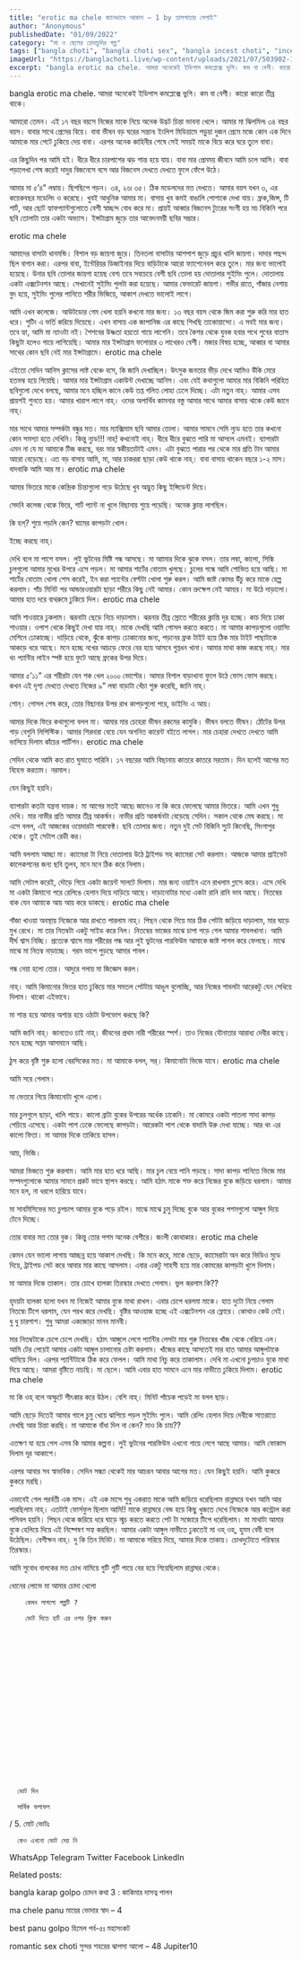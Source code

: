 ```yaml
---
title: "erotic ma chele ক্যানভাসে আকাশ – 1 by তালপাতার সেপাই"
author: "Anonymous"
publishedDate: "01/09/2022"
category: "মা ও ছেলের চোদাচুদির গল্প"
tags: ["bangla choti", "bangla choti sex", "bangla incest choti", "incest choti", "incest choti golpo", "Maa Chhele", "maa choda golpo", "maa ke chuda"]
imageUrl: "https://banglachoti.live/wp-content/uploads/2021/07/503902-150x150.jpg"
excerpt: "bangla erotic ma chele. আমরা অনেকেই ইডিপাস কমপ্লেক্সে ভুগি। কম বা বেশী। কারো কারো তীব্র থাকে।  আমারো তেমন। এই ১৭ বছর বয়সে নিজের মাকে নিয়ে অনেক উদ্ভট চিন্তা ভাবনা খেলে। আমার মা ঝিলমিল৷ ৩৪ বছর বয়স। বাবা..."
---
```


bangla erotic ma chele. আমরা অনেকেই ইডিপাস কমপ্লেক্সে ভুগি। কম বা বেশী। কারো কারো তীব্র থাকে।

আমারো তেমন। এই ১৭ বছর বয়সে নিজের মাকে নিয়ে অনেক উদ্ভট চিন্তা ভাবনা খেলে। আমার মা ঝিলমিল৷ ৩৪ বছর বয়স। বাবার সাথে প্রেমের বিয়ে। বাবা ভীষন বড় ঘরের সন্তান৷ ইংলিশ মিডিয়ামে পড়ুয়া দুজন প্রেমে মজে কোন এক দিনে আমাকে মার পেটে ঢুকিয়ে দেয় বাবা। এরপর অনেক কাহিনীর শেষে সেই সময়ই মাকে বিয়ে করে ঘরে তুলে বাবা।


এর কিছুদিন পর আমি হই। ধীরে ধীরে চারপাশের ঝড় শান্ত হয়ে যায়। বাবা মার প্রেমময় জীবনে আমি চলে আসি। বাবা পড়ালেখা শেষ করেই দাদুর বিজনেসে বসে আর বিজনেস দেখতে দেখতে ফুলে ফেঁপে উঠে।

আমার মা ৫’৪” লম্বায়। ছিপছিপে গড়ন। ৩৪, ২৬৷ ৩৫। ঠিক মডেলদের মত দেখতে। আমার বয়স যখন ৩, এর কয়েকবছর মডেলিং ও করেছে। খুবই আধুনিক আমার মা। বাসায় খুব কমই বাঙালি পোশাকে দেখা যায়। ফ্রক,জিন্স, টি শার্ট, আর ছোট হ্যাফপ্যান্টগুলোতে বেশী স্বাচ্ছন্দ বোধ করে মা। প্রায়ই আব্বার বিজনেস ট্যুরের সংগী হয় মা৷ বিকিনি পরে ছবি তোলাটা তার একটা অভ্যাস। ইন্সটাগ্রাম জুড়ে তার আবেদনময়ী ছবির সম্ভার।


erotic ma chele


আমাদের বাসাটা ধানমন্ডি। বিশাল বড় জায়গা জুরে। তিনতলা বাসাটার আশপাশ জুড়ে প্রচুর খালি জায়গা। দাদার পছন্দ ছিল বাগান করা। এরপর বাবা, ইন্টেরিয়র ডিজাইনার দিয়ে বাড়িটাকে আরো ফ্যাশেনেবল করে তুলে। মার জন্য ভালোই হয়েছে। উনার ছবি তোলার জায়গা হয়েছ বেশ৷ তবে সবচেয়ে বেশী ছবি তোলা হয় দোতালার সুইমিং পুলে। দোতালায় একটা এক্সটেনশন আছে। সেখানেই সুইমিং পুলটা করা হয়েছে। আমার ফেভারেট জায়গা। গভীর রাতে, গাঁজার নেশায় বুদ হয়ে, সুইমিং পুলের পানিতে শরীর ভিজিয়ে, আকাশ দেখতে ভালোই লাগে।


আমি এখন কলেজে। আউটডোর গেম খেলা হয়নি কখনো মার জন্য। ১৩ বছর বয়স থেকে জিম করা শুরু করি মার হাত ধরে। শুটিং এ ভর্তি করিয়ে দিয়েছে। এখন বাসায় এক জাপানিজ এর কাছে শিখছি তাকোয়ান্দো। এ সবই মার জন্য। তবে হ্যা, আমি মা ন্যাওটা নই। শৈশবের উষ্ণতা হয়তো গায়ে লাগেনি। তবে কৈশর থেকে যুবক হবার পথে পুবের বাতাস কিছুটা হলেও গায়ে লাগিয়েছি। আমার মার ইন্সটাগ্রাম ফলোয়ার ৩ লাখেরও বেশী। মজার বিষয় হচ্ছে, আব্বার বা আমার সাথের কোন ছবি নেই মার ইন্সটাগ্রামে। erotic ma chele


এইতো সেদিন আনিস ক্লাসের লাষ্ট বেঞ্চে বসে, কি জানি দেখাচ্ছিল। উৎসুক জনতার ভীড় দেখে আমিও উঁকি মেরে হতভম্ব হয়ে গিয়েছি। আমার মার ইন্সটাগ্রাম একাউন্ট দেখাচ্ছে আনিস। এবং যেই কথাগুলো আমার মার বিকিনি পরিহিত ছবিগুলো দেখে বলছে, আমার মনে হচ্ছিল কানে কেউ তপ্ত গলিত লোহা ঢেলে দিচ্ছে। এটা নতুন নাহ্। আমার এসব প্রায়শই শুনতে হয়। আমার খারাপ লাগে নাহ্। ওদের অপার্থিব কামনার বস্তু আমার সাথে আমার বাসায় থাকে কেউ জানে নাহ্।












মার সাথে আমার সম্পর্কটা বন্ধুর মত। মার ম্যাক্সিমাম ছবি আমার তোলা। আমার সামনে সেমি ন্যুড হতে তার কখনো কোন সমস্যা হতে দেখিনি। কিন্তু ন্যুড!!! নাহ্! কখনোই নাহ্। ধীরে ধীরে বুঝতে পারি মা আসলে এমনই। ব্যাপারটা এমন না যে মা আমাকে টিজ করছে, বরং মার স্বকীয়তাটাই এমন। এটা বুঝতে পারার পর থেকে মার প্রতি টান আমার আরো বেড়েছে। এত বড় বাসায় আমি, মা, আর চাকররা ছাড়া কেউ থাকে নাহ্। বাবা বাসায় থাকেন বছরে ১-২ মাস। বাদবাকি আমি আর মা। erotic ma chele


আমার ভিতরে মাকে কেন্দ্রিক চিন্তাগুলো গড়ে উঠেছে খুব অদ্ভুত কিছু ইন্সিডেন্ট দিয়ে।


সেদনি কলেজ থেকে ফিরে, শার্ট প্যান্ট না খুলে বিছানায় শুয়ে পড়েছি। অনেক ক্লান্ত লাগছিল।


কি হল্? শুয়ে পড়লি কেন? ঘামের কাপড়টা খোল।


ইচ্ছে করছে নাহ্।


দেখি বলে মা পাশে বসল। লুই ভুটনের মিষ্টি গন্ধ আসছে। মা আামার দিকে ঝুকে বসল। তার লম্বা, কালো, সিল্কি চুলগুলো আমার মুখের উপরে এসে পড়ল। মা আমার শার্টের বোতাম খুলছে। চুলের গন্ধে আমি শোভিত হয়ে আছি। মা শার্টের বোতাম খোলা শেস করেই, ইন করা প্যান্টের বেল্টটা খোলা শুরু করল। আমি জাষ্ট কোমর উঁচু করে মাকে হেল্প করলাম। পাঁচ মিনিট পর আন্ডারওয়ারটা ছাড়া শরীরে কিছু নেই আমার। কোন ভ্রুক্ষেপ নেই আমার। মা উঠে দাড়ালো। আমার হাত দরে বাথরুমে ঢুকিয়ে দিল। erotic ma chele


আমি শাওয়ারে ঢুকলাম। ঝরনাটা ছেড়ে নিচে দাড়ালাম। ঝরনার তীব্র স্রোতে শরীরের ক্লান্তি দুর হচ্ছে। কাচ দিয়ে ঢাকা শাওয়ার। ওপাশ থেকে কিছুই দেখা যায় নাহ্। মাকে দেখছি আমি গোসল করতে করতে। মা আমার কাপড়গুলো ওয়াসিং মেশিনে ঢোকাচ্ছে। দাড়িয়ে থেকে, ঝুঁকে কাপড় ঢোকানোর জন্য, পড়নের ফ্রক টাইট হয়ে ঠিক মার টাইট পাছাটাকে আকড়ে ধরে আছে। মনে হচ্ছে নখের আচড়ে ফেরে বের হয়ে আসবে গুপ্তধন খানা। আমার মাথা কাজ করছে নাহ্। মার থং প্যান্টির লাইন স্পষ্ট হয়ে ফুটে আছে ফ্রকের উপর দিয়ে।


আমার ৫’১১” এর শরীরটা যেন শক খেল ২০০০ ভোল্টের। আমার বিশাল বাড়াখানা ফুলে উঠে ফোস ফোস করছে। কখন এই দৃশ্য দেখতে দেখতে নিজের ৯” লম্বা বাড়াটা খেঁচা শুরু করেছি, জানি নাহ্।


শোন্। গোসল শেষ করে, তোর বিছানার উপর রাখ কাপড়গুলো পরে, ডাইনিং এ আয়।


আমার দিকে ফিরে কথাগুলো বলল মা। আমার মার চেহেরা ভীষন রকমের কামুকি। ভীষন বলতে ভীষন। ঠোঁটের উপর গাড় বেগুনি লিপিস্টিক। আমার শিরদারা বেয়ে যেন অগনিত কারেন্ট বইতে লাগল। মার চেহারা দেখতে দেখতে আমি ভাসিয়ে দিলাম কাঁচের পার্টিশন। erotic ma chele


সেদিন থেকে আমি কত রাত ঘুমাতে পারিনি। ১৭ বছরের আমি বিছানায় কাতরে কাতরে মরতাম। দিন হলেই আগের মত বিহেভ করতাম। নরমাল।

যেন কিছুই হয়নি।


ব্যাপারটা কতটা যন্ত্রনা দায়ক। মা আগের মতই আছে৷ জানেও না কি করে ফেলেছে আমার ভিতরে। আমি এখন শুধু দেখি। মার নাভীর প্রতি আমার তীব্র আকর্ষন। নাভীর প্রতি আকর্ষনটা বেড়েছে সেদিন। সকাল থেকে মেঘ করছে। মা এসে বলল, এই আজকের ওয়েদারটা পারফেক্ট। ছবি তোলার জন্য। নতুন দুই সেট বিকিনি স্যুট কিনেছি, সিংগাপুর থেকে। তুই সেটাপ রেডী কর।


আমি বললাম আচ্ছা মা। ক্যামেরা টা নিয়ে দোতালায় উঠে ট্রাইপড সহ ক্যামেরা সেট করলাম। আজকে আমার প্রাইভেট কালেকশনের জন্য ছবি তুলব, মনে মনে ঠিক করে নিলাম।


আমি সেটাপ করেই, দৌড়ে গিয়ে একটা জয়েন্ট সালটে দিলাম। মার জন্য ওয়াইন এনে রাখলাম গ্লাসে করে। এসে দেখি মা একটা কিমানো পরে রেলিঙে হেলান দিয়ে দাড়িয়ে আছে। দাড়ানোটার মধ্যে একটা রানি রানি ভাব আছে। নিতম্বের বাক যেন আমাকে আয় আয় করে ডাকছে। erotic ma chele


গাঁজা খাওয়া অবস্থায় নিজেকে আর রাখতে পারলাম নাহ্। পিছন থেকে গিয়ে মার ঠিক পেটটা জড়িয়ে দাড়ালাম, মার ঘাড়ে মুখ রেখে। মা তার নিতম্বটা একটু সাইড করে নিল। নিতম্বের ভাজের মাঝে চাপা পড়ে গেল আমার শাবলখানা। আমি দীর্ঘ শ্বাস নিচ্ছি। প্রত্যেক শ্বাসে মার শরীরের গন্ধ আর লুই ভুটনের পারফিউম আমাকে জাষ্ট পাগল করে ফেলছে। মাঝে মাঝে মা নিতম্ব নাড়াচ্ছে। গরম ভাপে পুড়ছে আমার শাবল।


গন্ধ নেয়া হলো তোর। আদুরে গলায় মা জিজ্ঞেস করল।


নাহ্। আমি কিমানোর ভিতর হাত ঢুকিয়ে মার সমতল পেটটায় আঙুল বুলোচ্ছি, আর নিজের শাবলটা আরেকটু যেন সেধিয়ে দিলাম। থাকো এইভাবে।


মা শান্ত হয়ে আমার অশান্ত হয়ে ওঠাটা উপভোগ করছে কি?


আমি জানি নাহ্। জানতেও চাই নাহ্। জীবনের প্রথম নারী শরীরের স্পর্শ। তাও নিজের যৌনাতার আরাধ্য দেবীর কাছে। মনে হচ্ছে সপ্তম আসমানে আছি।


ঠুস করে বৃষ্টি শুরু হলো বেরসিকের মত। মা আমাকে বলল, সর্। কিমানোটা ভিজে যাবে। erotic ma chele


আমি সরে গেলাম।


মা ভেতরে গিয়ে কিমানোটা খুলে এলো।


মার চুলগুলে ছাড়া, খালি পায়ে। কালো ব্রাটা বুকের উপরের অর্ধেক ঢাকেনি। মা কোমরে একটা পাতলা সাদা কাপড় পেচিয়ে এসেছে। একটা পাশ ঢেকে ফেলেছে কাপড়টা। আরেকটা পাশ থেকে বাদামি উরু দেখা যাচ্ছে। আর থং এর কালো ফিতা। মা আমার দিকে তাকিয়ে হাসল।


আয়, ভিজি।


আমরা ভিজতে শুরু করলাম। আমি মার হাত ধরে আছি। মার চুল বেয়ে পানি পড়ছে। সাদা কাপড় পানিতে ভিজে মার সম্পদগুলোকে আমার সামনে প্রকট ভাবে স্থাপন করছে। আমি হঠাৎ মাকে শক্ত করে নিজের বুকে জড়িয়ে ধরলাম। আমার মনে হল, না ধরলে হারিয়ে যাবে।


মা সাবমিসিভের মত চুপচাপ আমার বুকে পড়ে রইল। মাঝে মাঝে চুমু দিচ্ছে বুকে আর বুকের পশমগুলো আঙ্গুল দিয়ে টেনে দিচ্ছে।


তোর বাবার মত তোর বুক। কিন্তু তোর পশম অনেক বেশীরে। জংলী কোথাকার। erotic ma chele


কেমন যেন ভালো লাগায় আচ্ছন্ন হয়ে আকাশ দেখছি। কি মনে করে, মাকে ছেড়ে, ক্যামেরাটা অন করে ভিডিও মুডে দিয়ে, ট্রাইপড সেট করে আবার মার কাছে আসলাম। এবার একটু সাহসী হয়ে মার কোমরের কাপড়টা খুলে দিলাম।


মা আমার দিকে তাকাল। তার চোখে হালকা তিরস্কার দেখতে পেলাম। ভুল করলাম কি??


হৃদয়টা হালকা হলো যখন মা নিজেই আমার বুকে মাথা রাখল। এবার চেপে ধরলমা মাকে। হাত দুটো নিয়ে গেলাম নিতম্বে৷ টিপে ধরলাম, যেন পরখ করে দেখছি। বৃষ্টির আওয়াজ হচ্ছে এই এক্সটেনশন এর ফ্লোরে। কোথাও কেউ নেই। ধু ধু চারপাশ। শুধু আমরা একজোড়া মানব মানবী।


মার নিতম্বটাকে চেপে চেপে দেখছি। হঠাৎ আঙ্গুলে লেগে প্যান্টির লেসটা মার গুরু নিতম্বের খাঁজ থেকে বেরিয়ে এল। আমি টের পেয়েই আমার একটা আঙ্গুল চালানোর চেষ্টা করলাম। খাঁজের কাছে আসতেই মার হাত আমার আঙ্গুলটাকে থামিয়ে দিল। এরপর প্যান্টিটাকে ঠিক করে ফেলল। আমি মাথা নিচু করে তাকালাম। দেখি মা এখনো চুপচাও বুকে মাথা দিয়ে আছে। আমরা বৃষ্টিতে নাচছি। মা ছেলে। আমি এবার হাত সামনে এনে মার নাভীতে ঢুকিয়ে দিলাম। erotic ma chele


মা কি ওহ্ বলে অস্ফুটে শীৎকার করে উঠল। বেশি নাহ্। মিনিট পাঁচেক পড়েই মা বলল ছাড়।


আমি ছেড়ে দিতেই আমার গালে চুমু খেয়ে ঝাপিয়ে পড়ল সুইমিং পুলে। আমি রেলিং হেলান দিয়ে দেবীকে সাতরাতে দেখছি আর চিন্তা করছি। মা আমাকে বাঁধা দিল না কেন? মাও কি চায়??


এতক্ষণ যা হয়ে গেল এসব কি আমার কল্পনা। লুই ভুটনের পারফিউম এখনো গায়ে লেগে আছে আমার। আমি ফোকাস দিলাম দূর আকাশে।


এরপর আবার সব স্বাভবিক। সেদিন সন্ধ্যা থেকেই মার আচরন আবার আগের মত। যেন কিছুই হয়নি। আমি কুকরে কুকরে মরছি।


এভাবেই গেল পরর্বতী এক মাস। এই এক মাসে শুধু একরাত মাকে আমি জড়িয়ে ধরেছিলাম রান্নাঘরে যখন আমি আর পারছিলাম নাহ্। এতটাই ফোর্সফুল ছিলাম আমি!! মাকে রান্নাঘরে বেন্ড হয়ে কিছু খুজতে দেখে নিজেকে আর কন্ট্রোল করা পসিবল হয়নি। পিছন থেকে জরিয়ে ধরে ঘাড়ে স্মুচ করতে করতে পেট টা সজোরে টিপে ধরেছিলাম। মা মাথাটা আমার বুকে হেলিয়ে দিয়ে এই নিষ্পেষণ সহ্য করছিল। আমার একটা আঙ্গুল নাভীতে ঢুকতেই মা ওহ্ ওহ্, হুমম বেবী বলে উঠেছিল। বেশীক্ষন নাহ্। দু কি তিন মিনিট। মা আমাকে সরিয়ে দিয়ে, আমার দিকে তাকায়। চোখদুটোতে পরিস্কার তিরস্কার।


আমি সুবোধ বালকের মত চোখ নামিয়ে গুটি গুটি পায়ে বের হয়ে গিয়েছিলাম রান্নাঘর থেকে।


ধোনের লোভে মা আমার চোদা খেলো


 
 
 
        কেমন লাগলো গল্পটি ?      
 
        ভোট দিতে হার্ট এর ওপর ক্লিক করুন      
 
 
 
 
 
 
 
 
 
 
 
 
 
 
 
 
 
 
 
 
 
      ভোট দিন    
 
      সার্বিক ফলাফল 
 / 5. মোট ভোটঃ 
 
 
      কেও এখনো ভোট দেয় নি    
 
 
 
 
WhatsApp
Telegram
Twitter
Facebook
LinkedIn




Related posts:






bangla karap golpo চোদন কথা 3 : কাকিমার দাসত্ব পালন




ma chele panu মায়ের ভোদার স্বাদ – 4




best panu golpo হিমেল পর্ব-৫ঃ মহাসংকট




romantic sex choti সুন্দর শহরের ঝাপসা আলো – 48 Jupiter10
